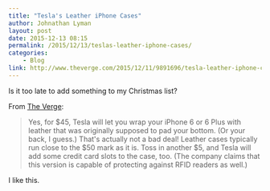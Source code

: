 ```yaml
---
title: "Tesla's Leather iPhone Cases"
author: Johnathan Lyman
layout: post
date: 2015-12-13 08:15
permalink: /2015/12/13/teslas-leather-iphone-cases/
categories:
    - Blog
link: http://www.theverge.com/2015/12/11/9891696/tesla-leather-iphone-case-6-plus
---
```


Is it too late to add something to my Christmas list?

From [The Verge](http://www.theverge.com/2015/12/11/9891696/tesla-leather-iphone-case-6-plus):
> Yes, for $45, Tesla will let you wrap your iPhone 6 or 6 Plus with leather that was originally supposed to pad your bottom. (Or your back, I guess.) That's actually not a bad deal! Leather cases typically run close to the $50 mark as it is. Toss in another $5, and Tesla will add some credit card slots to the case, too. (The company claims that this version is capable of protecting against RFID readers as well.)

I like this.
